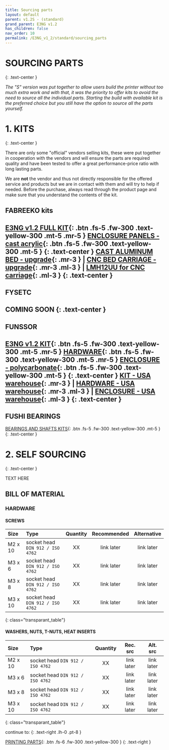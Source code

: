 ```yaml
---
title: Sourcing parts
layout: default
parent: v1.2S - (standard)
grand_parent: E3NG v1.2
has_children: false
nav_order: 10
permalink: /E3NG_v1_2/standard/sourcing_parts
---
```

# SOURCING PARTS
{: .text-center }

*The "S" version was put together to allow users build the printer without too much extra work and with that, it was the priority to offer kits to avoid the need to source all the individual parts. Starting the build with available kit is the preferred choice but you still have the option to source all the parts yourself.*

# 1. KITS
{: .text-center }

There are only some "official" vendors selling kits, these were put together in cooperation with the vendors and will ensure the parts are required quality and have been tested to offer a great performance-price ratio with long lasting parts.

We are **not** the vendor and thus not directly responsible for the offered service and products but we are in contact with them and will try to help if needed. Before the purchase, always read through the product page and make sure that you understand the contents of the kit.

## FABREEKO kits

[E3NG v1.2 FULL KIT]{: .btn .fs-5 .fw-300 .text-yellow-300 .mt-5 .mr-5 }
[ENCLOSURE PANELS - cast acrylic]{: .btn .fs-5 .fw-300 .text-yellow-300 .mt-5 }
{: .text-center }
[CAST ALUMINUM BED - upgrade]{: .mr-3 } | [CNC BED CARRIAGE - upgrade]{: .mr-3 .ml-3 } | [LMH12UU for CNC carriage]{: .ml-3 }
{: .text-center }
---
## FYSETC

COMING SOON
{: .text-center }
---
## FUNSSOR

[E3NG v1.2 KIT]{: .btn .fs-5 .fw-300 .text-yellow-300 .mt-5 .mr-5 }
[HARDWARE]{: .btn .fs-5 .fw-300 .text-yellow-300 .mt-5 .mr-5 }
[ENCLOSURE - polycarbonate]{: .btn .fs-5 .fw-300 .text-yellow-300 .mt-5 }
{: .text-center }
[KIT - USA warehouse]{: .mr-3 } | [HARDWARE - USA warehouse]{: .mr-3 .ml-3 } | [ENCLOSURE - USA warehouse]{: .ml-3 }
{: .text-center }
---
## FUSHI BEARINGS

[BEARINGS AND SHAFTS KITS]{: .btn .fs-5 .fw-300 .text-yellow-300 .mt-5 }
{: .text-center }

# 2. SELF SOURCING
{: .text-center }

TEXT HERE

## BILL OF MATERIAL

### HARDWARE
#### SCREWS

| Size    | Type                                   |  Quantity |  Recommended  |   Alternative   |
|:--------|:---------------------------------------|:---------:|:------------:|:--------------:|
| M2 x 10 | socket head `DIN 912 / ISO 4762` |    XX     |  link later  |   link later   |
| M3 x 6  | socket head `DIN 912 / ISO 4762` |    XX     |  link later  |   link later   |
| M3 x 8  | socket head `DIN 912 / ISO 4762` |    XX     |  link later  |   link later   |
| M3 x 10 | socket head `DIN 912 / ISO 4762` |    XX     |  link later  |   link later   |
{: class="transparant_table"}

#### WASHERS, NUTS, T-NUTS, HEAT INSERTS

| Size    | Type                                   |  Quantity |  Rec. src  |   Alt. src   |
|:--------|:---------------------------------------|:---------:|:------------:|:--------------:|
| M2 x 10 | socket head `DIN 912 / ISO 4762` |    XX     |  link later  |   link later   |
| M3 x 6  | socket head `DIN 912 / ISO 4762` |    XX     |  link later  |   link later   |
| M3 x 8  | socket head `DIN 912 / ISO 4762` |    XX     |  link later  |   link later   |
| M3 x 10 | socket head `DIN 912 / ISO 4762` |    XX     |  link later  |   link later   |
{: class="transparant_table"}

continue to:
{: .text-right .lh-0 .pt-8 }

[PRINTING PARTS]{: .btn .fs-6 .fw-300 .text-yellow-300 }
{: .text-right }

[PRINTING PARTS]: https://rh3d.xyz/E3NG_v1_2/standard/printing_parts
[E3NG v1.2 FULL KIT]: https://www.fabreeko.com/products/ender-3-ng-core-xy-conversion-kit-by-honeybadger
[ENCLOSURE PANELS - cast acrylic]: https://www.fabreeko.com/products/cast-acrylic-panel-set-for-ender-3-ng
[CAST ALUMINUM BED - upgrade]: https://www.fabreeko.com/products/ender-3-ng-cast-aluminum-bed-by-honeybadger
[CNC BED CARRIAGE - upgrade]: https://www.fabreeko.com/products/ender-3-ng-bed-carriage-by-honeybadger
[LMH12UU for CNC carriage]: https://www.fabreeko.com/products/lmh12uu-bearing-by-honeybadger
[E3NG v1.2 KIT]: https://s.click.aliexpress.com/e/_ooF6WBw
[HARDWARE]: https://s.click.aliexpress.com/e/_omNZg0k
[ENCLOSURE - polycarbonate]: https://s.click.aliexpress.com/e/_oD5DAoU
[KIT - USA warehouse]: https://www.funssorlab.com/products/funssor-ender-3-ng-v12-corexy-conversion-motion-and-electronics-diy-kit?VariantsId=10611
[HARDWARE - USA warehouse]: https://www.funssorlab.com/products/funssor-ender-3-ng-v12-corexy-conversion-hardware-screw-nuts-kit?VariantsId=10607
[ENCLOSURE - USA warehouse]: https://www.funssorlab.com/products/funssor-ender-3-ng-v12-convertion-corexy-3d-printer-upgrade-enclosure-pc-kit-with-screw-pack-optional-4mm-thickness?VariantsId=10686
[BEARINGS AND SHAFTS KITS]: https://s.click.aliexpress.com/e/_oCrZCk4
